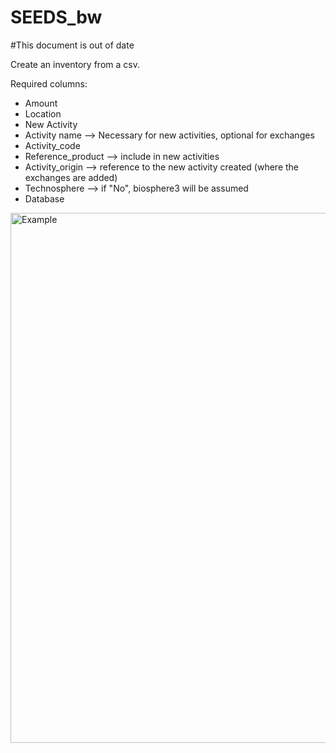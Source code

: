 # SEEDS_bw


#This document is out of date

Create an inventory from a csv. 

Required columns:
* Amount
* Location 
* New Activity
* Activity name --> Necessary for new activities, optional for exchanges
* Activity_code
* Reference_product --> include in new activities
* Activity_origin --> reference to the new activity created (where the exchanges are added)
* Technosphere --> if "No", biosphere3 will be assumed
* Database


<img width="848" alt="Example" src="https://user-images.githubusercontent.com/79085248/236173974-6866a730-9e5a-4fed-8ba5-4c94cbb53997.PNG">
